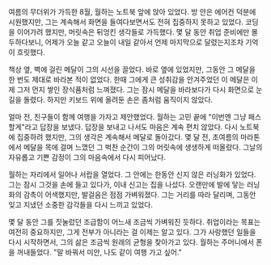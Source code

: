여름의 무더위가 가득한 8월, 월하는 노트북 앞에 앉아 있었다. 방 안은 에어컨 덕분에 시원했지만, 그는 계속해서 화면을 들여다보면서도 전혀 집중하지 못하고 있었다. 코딩을 이어가려 했지만, 머릿속은 뒤엉킨 생각들로 가득했다. 몇 달 동안 취업 준비에만 몰두하다보니, 어제가 오늘 같고 오늘이 내일 같아서 언제 마지막으로 달렸는지조차 기억이 흐릿했다.

책상 옆, 벽에 걸린 메달이 그의 시선을 끌었다. 바로 옆에 있었지만, 그동안 그 메달을 한 번도 제대로 바라본 적이 없었다. 한때 그에게 큰 성취감을 안겨주었던 이 메달은 이제 그저 먼지 쌓인 장식품처럼 느껴졌다. 그는 잠시 메달을 바라보다가 다시 화면으로 눈길을 돌렸다. 하지만 키보드 위에 올려둔 손은 좀처럼 움직이지 않았다.

얼마 전, 친구들이 함께 여행을 가자고 제안했었다. 월하는 고민 끝에 "이번엔 그냥 패스할게"라고 답장을 보냈다. 답장을 보내고 나서도 마음은 계속 편치 않았다. 다시 노트북에 집중하려 했지만, 그의 생각은 계속해서 메달로 돌아갔다. 몇 달 전, 초여름의 마라톤에서 메달을 목에 걸며 느꼈던 그 벅찬 순간이 그의 머릿속에 생생하게 떠올랐다. 그날의 자유롭고 기쁜 감정이 그의 마음속에서 다시 피어났다.

월하는 자리에서 일어나 서랍을 열었다. 그 안에는 한동안 신지 않은 러닝화가 있었다. 그는 잠시 그것을 손에 들고 있다가, 이내 신고는 집을 나섰다. 오랜만에 발에 닿는 러닝화의 감촉이 어색했지만, 발걸음은 점점 가벼워졌다. 그는 거리를 따라 달리며, 그동안 잊고 지냈던 소중한 감각들을 다시 느끼고 있었다.

몇 달 동안 그를 짓눌렀던 조급함이 어느새 조금씩 가벼워진 듯하다. 취업이라는 목표는 여전히 중요하지만, 그게 전부가 아니라는 걸 이제는 알고 있다. 그가 사랑했던 일들을 다시 시작하면서, 그의 삶은 조금씩 원래의 균형을 찾아가고 있다. 월하는 주머니에서 폰을 꺼내들었다. "말 바꿔서 미안, 나도 같이 여행 가고 싶어."
